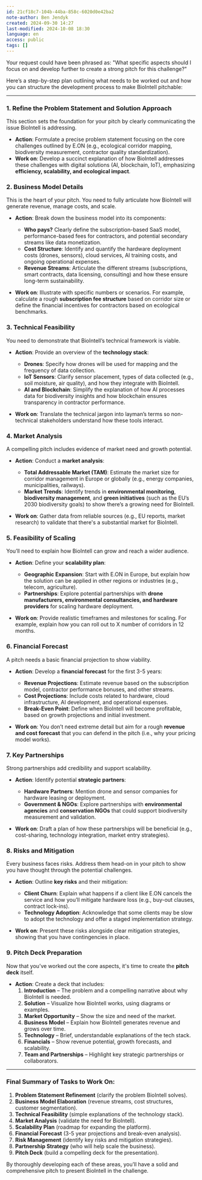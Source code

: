 ```yaml
---
id: 21cf18c7-104b-44ba-858c-6020d0e42ba2
note-author: Ben Jendyk
created: 2024-09-30 14:27
last-modified: 2024-10-08 18:30
language: en
access: public
tags: []
---
```


Your request could have been phrased as: "What specific aspects should I focus on and develop further to create a strong pitch for this challenge?"

Here’s a step-by-step plan outlining what needs to be worked out and how you can structure the development process to make BioIntell pitchable:

---

### **1. Refine the Problem Statement and Solution Approach**

This section sets the foundation for your pitch by clearly communicating the issue BioIntell is addressing.

- **Action**: Formulate a precise problem statement focusing on the core challenges outlined by E.ON (e.g., ecological corridor mapping, biodiversity measurement, contractor quality standardization).
- **Work on**: Develop a succinct explanation of how BioIntell addresses these challenges with digital solutions (AI, blockchain, IoT), emphasizing **efficiency, scalability, and ecological impact**.

### **2. Business Model Details**

This is the heart of your pitch. You need to fully articulate how BioIntell will generate revenue, manage costs, and scale.

- **Action**: Break down the business model into its components:
  - **Who pays?** Clearly define the subscription-based SaaS model, performance-based fees for contractors, and potential secondary streams like data monetization.
  - **Cost Structure**: Identify and quantify the hardware deployment costs (drones, sensors), cloud services, AI training costs, and ongoing operational expenses.
  - **Revenue Streams**: Articulate the different streams (subscriptions, smart contracts, data licensing, consulting) and how these ensure long-term sustainability.
  
- **Work on**: Illustrate with specific numbers or scenarios. For example, calculate a rough **subscription fee structure** based on corridor size or define the financial incentives for contractors based on ecological benchmarks.

### **3. Technical Feasibility**

You need to demonstrate that BioIntell’s technical framework is viable.

- **Action**: Provide an overview of the **technology stack**:
  - **Drones**: Specify how drones will be used for mapping and the frequency of data collection.
  - **IoT Sensors**: Clarify sensor placement, types of data collected (e.g., soil moisture, air quality), and how they integrate with BioIntell.
  - **AI and Blockchain**: Simplify the explanation of how AI processes data for biodiversity insights and how blockchain ensures transparency in contractor performance.
  
- **Work on**: Translate the technical jargon into layman’s terms so non-technical stakeholders understand how these tools interact.

### **4. Market Analysis**

A compelling pitch includes evidence of market need and growth potential.

- **Action**: Conduct a **market analysis**:
  - **Total Addressable Market (TAM)**: Estimate the market size for corridor management in Europe or globally (e.g., energy companies, municipalities, railways).
  - **Market Trends**: Identify trends in **environmental monitoring**, **biodiversity management**, and **green initiatives** (such as the EU’s 2030 biodiversity goals) to show there’s a growing need for BioIntell.
  
- **Work on**: Gather data from reliable sources (e.g., EU reports, market research) to validate that there's a substantial market for BioIntell.

### **5. Feasibility of Scaling**

You’ll need to explain how BioIntell can grow and reach a wider audience.

- **Action**: Define your **scalability plan**:
  - **Geographic Expansion**: Start with E.ON in Europe, but explain how the solution can be applied in other regions or industries (e.g., telecom, agriculture).
  - **Partnerships**: Explore potential partnerships with **drone manufacturers, environmental consultancies, and hardware providers** for scaling hardware deployment.
  
- **Work on**: Provide realistic timeframes and milestones for scaling. For example, explain how you can roll out to X number of corridors in 12 months.

### **6. Financial Forecast**

A pitch needs a basic financial projection to show viability.

- **Action**: Develop a **financial forecast** for the first 3-5 years:
  - **Revenue Projections**: Estimate revenue based on the subscription model, contractor performance bonuses, and other streams.
  - **Cost Projections**: Include costs related to hardware, cloud infrastructure, AI development, and operational expenses.
  - **Break-Even Point**: Define when BioIntell will become profitable, based on growth projections and initial investment.
  
- **Work on**: You don’t need extreme detail but aim for a rough **revenue and cost forecast** that you can defend in the pitch (i.e., why your pricing model works).

### **7. Key Partnerships**

Strong partnerships add credibility and support scalability.

- **Action**: Identify potential **strategic partners**:
  - **Hardware Partners**: Mention drone and sensor companies for hardware leasing or deployment.
  - **Government & NGOs**: Explore partnerships with **environmental agencies** and **conservation NGOs** that could support biodiversity measurement and validation.
  
- **Work on**: Draft a plan of how these partnerships will be beneficial (e.g., cost-sharing, technology integration, market entry strategies).

### **8. Risks and Mitigation**

Every business faces risks. Address them head-on in your pitch to show you have thought through the potential challenges.

- **Action**: Outline **key risks** and their mitigation:
  - **Client Churn**: Explain what happens if a client like E.ON cancels the service and how you’ll mitigate hardware loss (e.g., buy-out clauses, contract lock-ins).
  - **Technology Adoption**: Acknowledge that some clients may be slow to adopt the technology and offer a staged implementation strategy.
  
- **Work on**: Present these risks alongside clear mitigation strategies, showing that you have contingencies in place.

### **9. Pitch Deck Preparation**

Now that you’ve worked out the core aspects, it's time to create the **pitch deck** itself.

- **Action**: Create a deck that includes:
  1. **Introduction** – The problem and a compelling narrative about why BioIntell is needed.
  2. **Solution** – Visualize how BioIntell works, using diagrams or examples.
  3. **Market Opportunity** – Show the size and need of the market.
  4. **Business Model** – Explain how BioIntell generates revenue and grows over time.
  5. **Technology** – Brief, understandable explanations of the tech stack.
  6. **Financials** – Show revenue potential, growth forecasts, and scalability.
  7. **Team and Partnerships** – Highlight key strategic partnerships or collaborators.

---

### **Final Summary of Tasks to Work On:**

1. **Problem Statement Refinement** (clarify the problem BioIntell solves).
2. **Business Model Elaboration** (revenue streams, cost structures, customer segmentation).
3. **Technical Feasibility** (simple explanations of the technology stack).
4. **Market Analysis** (validate the need for BioIntell).
5. **Scalability Plan** (roadmap for expanding the platform).
6. **Financial Forecast** (3-5 year projections and break-even analysis).
7. **Risk Management** (identify key risks and mitigation strategies).
8. **Partnership Strategy** (who will help scale the business).
9. **Pitch Deck** (build a compelling deck for the presentation).

By thoroughly developing each of these areas, you’ll have a solid and comprehensive pitch to present BioIntell in the challenge.
